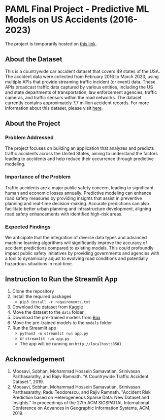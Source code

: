 # PAML Final Project - Predictive ML Models on US Accidents (2016-2023)

The project is temporarily hosted on [this link](https://paml.bao.dev).

## About the Dataset

This is a countrywide car accident dataset that covers 49 states of the USA. The accident data were collected from February 2016 to March 2023, using multiple APIs that provide streaming traffic incident (or event) data. These APIs broadcast traffic data captured by various entities, including the US and state departments of transportation, law enforcement agencies, traffic cameras, and traffic sensors within the road networks. The dataset currently contains approximately 7.7 million accident records. For more information about this dataset, please visit [here](https://smoosavi.org/datasets/us_accidents).

## About the Project

### Problem Addressed

The project focuses on building an application that analyzes and predicts traffic accidents across the United States, aiming to understand the factors leading to accidents and help reduce their occurrence through predictive modeling.

### Importance of the Problem

Traffic accidents are a major public safety concern, leading to significant human and economic losses annually. Predictive modeling can enhance road safety measures by providing insights that assist in preventive planning and real-time decision-making. Accurate predictions can also facilitate better urban planning and infrastructure development, aligning road safety enhancements with identified high-risk areas.

### Expected Findings

We anticipate that the integration of diverse data types and advanced machine learning algorithms will significantly improve the accuracy of accident predictions compared to existing models. This could profoundly impact public safety initiatives by providing governments and agencies with a tool to dynamically adjust to evolving road conditions and potentially hazardous situations in real-time.


## Instruction to Run the Streamlit App

1. Clone the repository
2. Install the required packages
   - `pip3 install -r requirements.txt`
3. Download the dataset from [Kaggle](https://www.kaggle.com/sobhanmoosavi/us-accidents)
4. Move the dataset to the `data` folder
5. Download the pre-trained models from [Box](https://cornell.box.com/s/td370oe6hnh03541hza0al5fxsvhu8xy)
6. Move the pre-trained models to the `models` folder
7. Run the Streamlit app
   - `python3 -m streamlit run app.py`
   - or `streamlit run app.py`
   - The app will be running on `http://localhost:8501`

## Acknowledgement

1. Moosavi, Sobhan, Mohammad Hossein Samavatian, Srinivasan Parthasarathy, and Rajiv Ramnath. “A Countrywide Traffic Accident Dataset.”, 2019.
2. Moosavi, Sobhan, Mohammad Hossein Samavatian, Srinivasan Parthasarathy, Radu Teodorescu, and Rajiv Ramnath. "Accident Risk Prediction based on Heterogeneous Sparse Data: New Dataset and Insights." In proceedings of the 27th ACM SIGSPATIAL International Conference on Advances in Geographic Information Systems, ACM, 2019.
